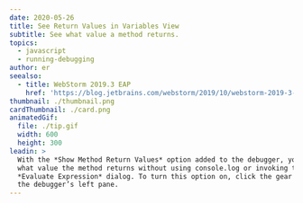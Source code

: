 ```yaml
---
date: 2020-05-26
title: See Return Values in Variables View
subtitle: See what value a method returns.
topics:
  - javascript
  - running-debugging
author: er
seealso:
  - title: WebStorm 2019.3 EAP
    href: 'https://blog.jetbrains.com/webstorm/2019/10/webstorm-2019-3-eap-4/'
thumbnail: ./thumbnail.png
cardThumbnail: ./card.png
animatedGif:
  file: ./tip.gif
  width: 600
  height: 300
leadin: >
  With the *Show Method Return Values* option added to the debugger, you can see
  what value the method returns without using console.log or invoking the
  *Evaluate Expression* dialog. To turn this option on, click the gear icon on
  the debugger’s left pane.
---
```


